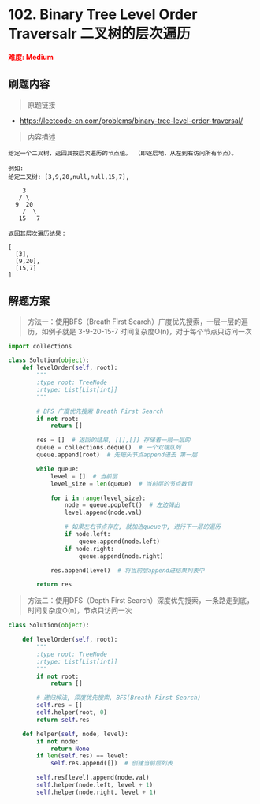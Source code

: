 # 102. Binary Tree Level Order Traversalr 二叉树的层次遍历

**<font color=red>难度: Medium</font>**

## 刷题内容

> 原题链接

* https://leetcode-cn.com/problems/binary-tree-level-order-traversal/

> 内容描述

```
给定一个二叉树，返回其按层次遍历的节点值。 （即逐层地，从左到右访问所有节点）。

例如:
给定二叉树: [3,9,20,null,null,15,7],

    3
   / \
  9  20
    /  \
   15   7

返回其层次遍历结果：

[
  [3],
  [9,20],
  [15,7]
]
```

## 解题方案

> 方法一：使用BFS（Breath First Search）广度优先搜索，一层一层的遍历，如例子就是 3-9-20-15-7 时间复杂度O(n)，对于每个节点只访问一次

```python
import collections

class Solution(object):
    def levelOrder(self, root):
        """
        :type root: TreeNode
        :rtype: List[List[int]]
        """

        # BFS 广度优先搜索 Breath First Search
        if not root:
            return []

        res = []  # 返回的结果, [[],[]] 存储着一层一层的
        queue = collections.deque()  # 一个双端队列
        queue.append(root)  # 先把头节点append进去 第一层

        while queue:
            level = []  # 当前层
            level_size = len(queue)  # 当前层的节点数目

            for i in range(level_size):
                node = queue.popleft()  # 左边弹出
                level.append(node.val)

                # 如果左右节点存在, 就加进queue中, 进行下一层的遍历
                if node.left:
                    queue.append(node.left)
                if node.right:
                    queue.append(node.right)

            res.append(level)  # 将当前层append进结果列表中

        return res
```



> 方法二：使用DFS（Depth First Search）深度优先搜索，一条路走到底，时间复杂度O(n)，节点只访问一次

```python
class Solution(object):

    def levelOrder(self, root):
        """
        :type root: TreeNode
        :rtype: List[List[int]]
        """
        if not root:
            return []

        # 递归解法, 深度优先搜索, BFS(Breath First Search)
        self.res = []
        self.helper(root, 0)
        return self.res

    def helper(self, node, level):
        if not node:
            return None
        if len(self.res) == level:
            self.res.append([])  # 创建当前层列表

        self.res[level].append(node.val)
        self.helper(node.left, level + 1)
        self.helper(node.right, level + 1)
```
